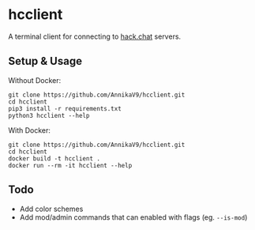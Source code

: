# hcclient
A terminal client for connecting to [hack.chat](https://github.com/hack-chat/main) servers.



## Setup & Usage


Without Docker:
```
git clone https://github.com/AnnikaV9/hcclient.git
cd hcclient
pip3 install -r requirements.txt
python3 hcclient --help
```
With Docker:


```
git clone https://github.com/AnnikaV9/hcclient.git
cd hcclient
docker build -t hcclient .
docker run --rm -it hcclient --help
```



## Todo
- Add color schemes
- Add mod/admin commands that can enabled with flags (eg. `--is-mod`)
